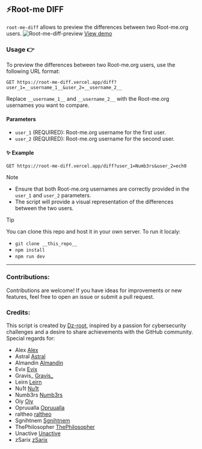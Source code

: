 ## ⚡️Root-me DIFF 

`root-me-diff` allows  to preview the differences between two Root-me.org users. 
![Root-me-diff-preview](https://i.ibb.co/mRy3bJb/Notes-Ensure-your-Root-me-org-username-is-correctly-provided-in-the-nickname-parameter-Experiment-wi.png)
[View demo](https://root-me-diff.vercel.app/diff?user_1=numb3rs&user_2=ech0)


### Usage 👉
To preview the differences between two Root-me.org users, use the following URL format:

```
GET https://root-me-diff.vercel.app/diff?user_1=__username_1__&user_2=__username_2__
```

Replace `__username_1__` and `__username_2__` with the Root-me.org usernames you want to compare.

#### Parameters
- `user_1` (REQUIRED): Root-me.org username for the first user.
- `user_2` (REQUIRED): Root-me.org username for the second user.

#### ✨ Example
```
GET https://root-me-diff.vercel.app/diff?user_1=Numb3rs&user_2=ech0
```

> [!NOTE]
> - Ensure that both Root-me.org usernames are correctly provided in the `user_1` and `user_2` parameters.
> - The script will provide a visual representation of the differences between the two users.

> [!TIP]
> You can clone this repo and host it in your own server.
> To run it localy:
> * `git clone __this_repo__`
> * `npm install` 
> * `npm run dev`


---
### Contributions:
Contributions are welcome! If you have ideas for improvements or new features, feel free to open an issue or submit a pull request.


### Credits:
This script is created by [Dz-root](https://www.root-me.org/dz-root), inspired by a passion for cybersecurity challenges and a desire to share achievements with the GitHub community.
Special regards for:
* Alex [Alex]()
* Astral [Astral](https://www.root-me.org/astral-728472)
* Almandin [Almandin](https://www.root-me.org/Almandin)
* Evix [Evix](https://www.root-me.org/Evix)
* Gravis_ [Gravis_](https://www.root-me.org/Gravis_)
* Leirn [Leirn](https://www.root-me.org/leirn)
* Nu1t [Nu1t](https://www.root-me.org/Nu1t)
* Numb3rs [Numb3rs](https://www.root-me.org/Numb3rs)
* Oiy [Oiy](https://www.root-me.org/Oiy)
* Opruualla [Opruualla](https://www.root-me.org/Opruualla)
* raltheo  [raltheo](https://www.root-me.org/raltheo)
* Sgnihtnem [Sgnihtnem]()
* ThePhilosopher [ThePhilosopher](https://www.root-me.org/ThePhilosopher)
* Unactive [Unactive](https://www.root-me.org/Unactive)
* zSarix [zSarix](https://www.root-me.org/zSarix-502944)


